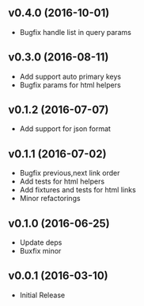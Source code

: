 ## v0.4.0 (2016-10-01)
* Bugfix handle list in query params

## v0.3.0 (2016-08-11)
* Add support auto primary keys
* Bugfix params for html helpers

## v0.1.2 (2016-07-07)
* Add support for json format

## v0.1.1 (2016-07-02)
* Bugfix previous,next link order
* Add tests for html helpers
* Add fixtures and tests for html links
* Minor refactorings

## v0.1.0 (2016-06-25)
* Update deps
* Buxfix minor
## v0.0.1 (2016-03-10)
* Initial Release